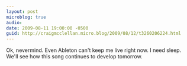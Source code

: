 ```yaml
---
layout: post
microblog: true
audio: 
date: 2009-08-11 19:00:00 -0500
guid: http://craigmcclellan.micro.blog/2009/08/12/t3260206224.html
---
```

Ok, nevermind.  Even Ableton can't keep me live right now.  I need sleep.  We'll see how this song continues to develop tomorrow.
